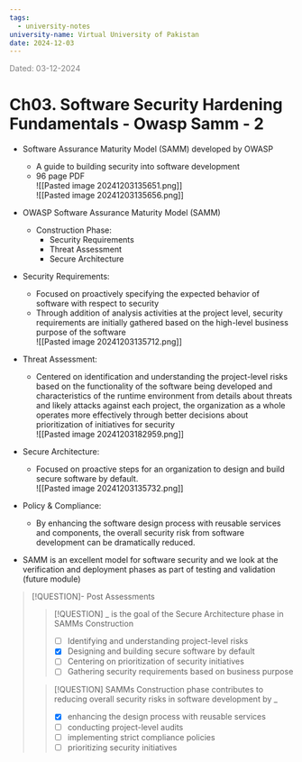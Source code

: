 ```yaml
---
tags:
  - university-notes
university-name: Virtual University of Pakistan
date: 2024-12-03
---
```


<span style="color: gray;">Dated: 03-12-2024</span>

# Ch03. Software Security Hardening Fundamentals - Owasp Samm - 2

- Software Assurance Maturity Model (SAMM) developed by OWASP
    - A guide to building security into software development
    - 96 page PDF  
![[Pasted image 20241203135651.png]]  
![[Pasted image 20241203135656.png]]

- OWASP Software Assurance Maturity Model (SAMM)
    - Construction Phase:
        - Security Requirements
        - Threat Assessment
        - Secure Architecture
- Security Requirements:
    - Focused on proactively specifying the expected behavior of software with respect to security
	- Through addition of analysis activities at the project level, security requirements are initially gathered based on the high-level business purpose of the software  
![[Pasted image 20241203135712.png]]
- Threat Assessment:
    - Centered on identification and understanding the project-level risks based on the functionality of the software being developed and characteristics of the runtime environment from details about threats and likely attacks against each project, the organization as a whole operates more effectively through better decisions about prioritization of initiatives for security  
![[Pasted image 20241203182959.png]]
- Secure Architecture:
    - Focused on proactive steps for an organization to design and build secure software by default.  
![[Pasted image 20241203135732.png]]
- Policy & Compliance:
    - By enhancing the software design process with reusable services and components, the overall security risk from software development can be dramatically reduced.
- SAMM is an excellent model for software security and we look at the verification and deployment phases as part of testing and validation (future module) 

> [!QUESTION]- Post Assessments
> 
> > [!QUESTION] _ is the goal of the Secure Architecture phase in SAMMs Construction  
> > - [ ] Identifying and understanding project-level risks  
> > - [x] Designing and building secure software by default  
> > - [ ] Centering on prioritization of security initiatives  
> > - [ ] Gathering security requirements based on business purpose
> 
> > [!QUESTION] SAMMs Construction phase contributes to reducing overall security risks in software development by _  
> > - [x] enhancing the design process with reusable services  
> > - [ ] conducting project-level audits  
> > - [ ] implementing strict compliance policies  
> > - [ ] prioritizing security initiatives
